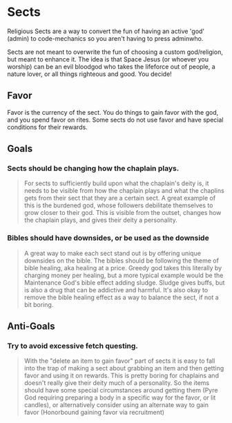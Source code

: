 # Sects

Religious Sects are a way to convert the fun of having an active 'god' (admin) to code-mechanics so you aren't having to press adminwho.

Sects are not meant to overwrite the fun of choosing a custom god/religion, but meant to enhance it.
The idea is that Space Jesus (or whoever you worship) can be an evil bloodgod who takes the lifeforce out of people, a nature lover, or all things righteous and good. You decide!

## Favor

Favor is the currency of the sect. You do things to gain favor with the god, and you spend favor on rites. Some sects do not use favor and have special conditions for their rewards.

## Goals

### Sects should be changing how the chaplain plays.

 > For sects to sufficiently build upon what the chaplain's deity is, it needs to be visible from how the chaplain plays and what the chaplins gets from their sect that they are a certain sect. A great example of this is the burdened god, whose followers debilitate themselves to grow closer to their god. This is visible from the outset, changes how the chaplain plays, and gives their deity a personality.

### Bibles should have downsides, or be used as the downside

 > A great way to make each sect stand out is by offering unique downsides on the bible. The bibles should be following the theme of bible healing, aka healing at a price. Greedy god takes this literally by charging money per healing, but a more typical example would be the Maintenance God's bible effect adding sludge. Sludge gives buffs, but is also a drug that can be addictive and harmful. It's also okay to remove the bible healing effect as a way to balance the sect, if not a bit boring.

## Anti-Goals

### Try to avoid excessive fetch questing.

 > With the "delete an item to gain favor" part of sects it is easy to fall into the trap of making a sect about grabbing an item and then getting favor and using it on rewards. This is pretty boring for chaplains and doesn't really give their deity much of a personality. So the items should have some special circumstances around getting them (Pyre God requiring preparing a body in a specific way for the favor, or lit candles), or alternatively consider using an alternate way to gain favor (Honorbound gaining favor via recruitment)

